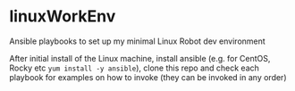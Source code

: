 # linuxWorkEnv
Ansible playbooks to set up my minimal Linux Robot dev environment  
  
After initial install of the Linux machine, install ansible (e.g. for CentOS, Rocky etc `yum install -y ansible`), clone this repo and check each playbook for examples on how to invoke (they can be invoked in any order)
